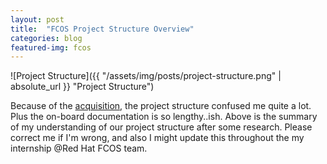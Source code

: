 ```yaml
---
layout: post
title:  "FCOS Project Structure Overview"
categories: blog
featured-img: fcos
---
```


![Project Structure]({{ "/assets/img/posts/project-structure.png" | absolute_url }} "Project Structure")

Because of the [acquisition](https://www.redhat.com/en/about/press-releases/red-hat-unveils-roadmap-coreos-integration-red-hat-openshift), the project structure confused me quite a lot. Plus the on-board documentation is so lengthy..ish. Above is the summary of my understanding of our project structure 
after some research. Please correct me if I'm wrong, and also I might update this throughout the my internship @Red Hat FCOS team. 